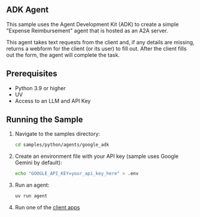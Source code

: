 ## ADK Agent

This sample uses the Agent Development Kit (ADK) to create a simple "Expense Reimbursement" agent that is hosted as an A2A server.

This agent takes text requests from the client and, if any details are missing, returns a webform for the client (or its user) to fill out. After the client fills out the form, the agent will complete the task.

## Prerequisites

- Python 3.9 or higher
- UV
- Access to an LLM and API Key


## Running the Sample

1. Navigate to the samples directory:
    ```bash
    cd samples/python/agents/google_adk
    ```
    
2. Create an environment file with your API key (sample uses Google Gemini by default):
    ```bash
    echo "GOOGLE_API_KEY=your_api_key_here" > .env
    ```
    
4. Run an agent:
    ```bash
    uv run agent
    ```
    
5. Run one of the [client apps](/samples/python/hosts/README.md)
